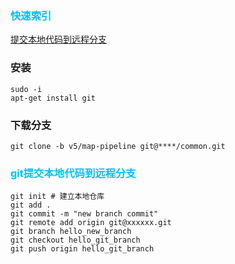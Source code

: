 ### <font color=deepskyblue>快速索引</font>
[提交本地代码到远程分支](#font-colordeepskybluegit提交本地代码到远程分支font)

### 安装
```
sudo -i
apt-get install git
```

### 下载分支
```
git clone -b v5/map-pipeline git@****/common.git
```

### <font color=deepskyblue>git提交本地代码到远程分支</font>
```
git init # 建立本地仓库
git add .
git commit -m "new branch commit"
git remote add origin git@xxxxxx.git
git branch hello_new_branch
git checkout hello_git_branch
git push origin hello_git_branch
```
